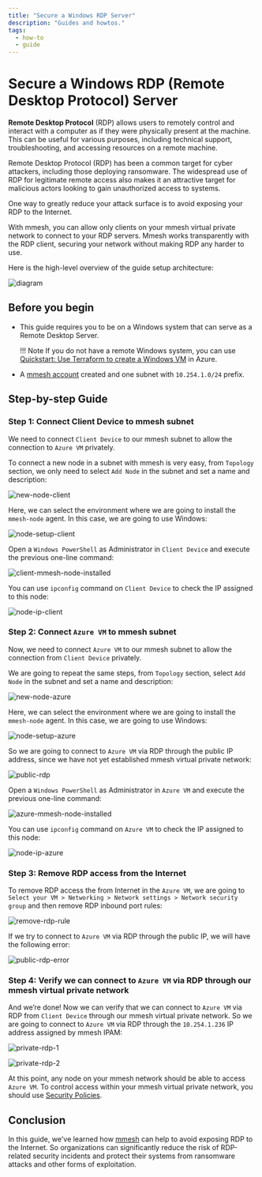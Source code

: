 ```yaml
---
title: "Secure a Windows RDP Server"
description: "Guides and howtos."
tags:
  - how-to
  - guide
---
```


# Secure a Windows RDP (Remote Desktop Protocol) Server

**Remote Desktop Protocol** (RDP) allows users to remotely control and interact with a computer as if they were physically present at the machine. This can be useful for various purposes, including technical support, troubleshooting, and accessing resources on a remote machine.

Remote Desktop Protocol (RDP) has been a common target for cyber attackers, including those deploying ransomware. The widespread use of RDP for legitimate remote access also makes it an attractive target for malicious actors looking to gain unauthorized access to systems. 

One way to greatly reduce your attack surface is to avoid exposing your RDP to the Internet.

With mmesh, you can allow only clients on your mmesh virtual private network to connect to your RDP servers. Mmesh works transparently with the RDP client, securing your network without making RDP any harder to use.

Here is the high-level overview of the guide setup architecture:

![diagram](assets/images/secure-win-rdp/diagram.png)

## Before you begin

- This guide requires you to be on a Windows system that can serve as a Remote Desktop Server. 

    !!! Note
        If you do not have a remote Windows system, you can use [Quickstart: Use Terraform to create a Windows VM](https://learn.microsoft.com/en-us/azure/virtual-machines/windows/quick-create-terraform) in Azure.

- A [mmesh account](https://mmesh.io/login) created and one subnet with `10.254.1.0/24` prefix.

## Step-by-step Guide

### Step 1: Connect Client Device to mmesh subnet

We need to connect `Client Device` to our mmesh subnet to allow the connection to `Azure VM` privately. 

To connect a new node in a subnet with mmesh is very easy, from `Topology` section, we only need to select `Add Node` in the subnet and set a name and description:

![new-node-client](assets/images/secure-win-rdp/new-node-client.png)

Here, we can select the environment where we are going to install the `mmesh-node` agent. In this case, we are going to use Windows:

![node-setup-client](assets/images/secure-win-rdp/node-setup-client.png)

Open a `Windows PowerShell` as Administrator in `Client Device` and execute the previous one-line command:

![client-mmesh-node-installed](assets/images/secure-win-rdp/client-mmesh-node-installed.png)

You can use `ipconfig` command on `Client Device` to check the IP assigned to this node:

![node-ip-client](assets/images/secure-win-rdp/node-ip-client.png)

### Step 2: Connect `Azure VM` to mmesh subnet

Now, we need to connect `Azure VM` to our mmesh subnet to allow the connection from `Client Device` privately. 

We are going to repeat the same steps, from `Topology` section, select `Add Node` in the subnet and set a name and description:

![new-node-azure](assets/images/secure-win-rdp/new-node-azure.png)

Here, we can select the environment where we are going to install the `mmesh-node` agent. In this case, we are going to use Windows:

![node-setup-azure](assets/images/secure-win-rdp/node-setup-azure.png)

So we are going to connect to `Azure VM` via RDP through the public IP address, since we have not yet established mmesh virtual private network: 

![public-rdp](assets/images/secure-win-rdp/public-rdp.png)

Open a `Windows PowerShell` as Administrator in `Azure VM` and execute the previous one-line command:

![azure-mmesh-node-installed](assets/images/secure-win-rdp/azure-mmesh-node-installed.png)

You can use `ipconfig` command on `Azure VM` to check the IP assigned to this node:

![node-ip-azure](assets/images/secure-win-rdp/node-ip-azure.png)

### Step 3: Remove RDP access from the Internet

To remove RDP access the from Internet in the `Azure VM`, we are going to `Select your VM > Networking > Network settings > Network security group` and then remove RDP inbound port rules:

![remove-rdp-rule](assets/images/secure-win-rdp/remove-rdp-rule.png)

If we try to connect to `Azure VM` via RDP through the public IP, we will have the following error:

![public-rdp-error](assets/images/secure-win-rdp/public-rdp-error.png)

### Step 4: Verify we can connect to `Azure VM` via RDP through our mmesh virtual private network

And we’re done! Now we can verify that we can connect to `Azure VM` via RDP from `Client Device` through our mmesh virtual private network. So we are going to connect to `Azure VM` via RDP through the `10.254.1.236` IP address assigned by mmesh IPAM:

![private-rdp-1](assets/images/secure-win-rdp/private-rdp-1.png)

![private-rdp-2](assets/images/secure-win-rdp/private-rdp-2.png)

At this point, any node on your mmesh network should be able to access `Azure VM`. To control access within your mmesh virtual private network, you should use [Security Policies](network-security.md#security-policies).

## Conclusion

In this guide, we've learned how [mmesh](https://mmesh.io) can help to avoid exposing RDP to the Internet. So organizations can significantly reduce the risk of RDP-related security incidents and protect their systems from ransomware attacks and other forms of exploitation.
